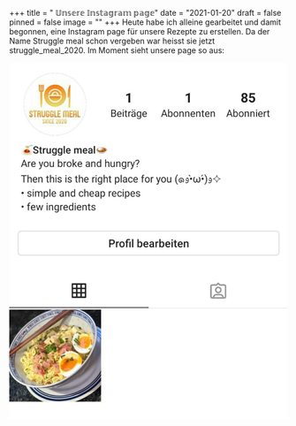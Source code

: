 +++
title = " 𝕌𝕟𝕤𝕖𝕣𝕖 𝕀𝕟𝕤𝕥𝕒𝕘𝕣𝕒𝕞 𝕡𝕒𝕘𝕖"
date = "2021-01-20"
draft = false
pinned = false
image = ""
+++
Heute habe ich alleine gearbeitet und damit begonnen, eine Instagram page für unsere Rezepte zu erstellen. Da der Name Struggle meal schon vergeben war heisst sie jetzt struggle_meal_2020. Im Moment sieht unsere page so aus:

![](insta-page.png)